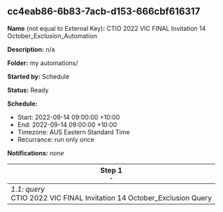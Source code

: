 ## cc4eab86-6b83-7acb-d153-666cbf616317

**Name** (not equal to External Key)**:** CTIO 2022 VIC FINAL Invitation 14 October_Exclusion_Automation

**Description:** n/a

**Folder:** my automations/

**Started by:** Schedule

**Status:** Ready

**Schedule:**

* Start: 2022-09-14 09:00:00 +10:00
* End: 2022-09-14 09:00:00 +10:00
* Timezone: AUS Eastern Standard Time
* Recurrance: run only once

**Notifications:** _none_


| Step 1<br>_<small>-</small>_ |
| --- |
| _1.1: query_<br>CTIO 2022 VIC FINAL Invitation 14 October_Exclusion Query  |
